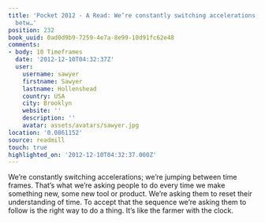 ```yaml
---
title: 'Pocket 2012 - A Read: We’re constantly switching accelerations; we’re jumping
  betw…'
position: 232
book_uuid: 0ad0d9b9-7259-4e7a-8e99-10d91fc62e48
comments:
- body: 10 Timeframes
  date: '2012-12-10T04:32:37Z'
  user:
    username: sawyer
    firstname: Sawyer
    lastname: Hollenshead
    country: USA
    city: Brooklyn
    website: ''
    description: ''
    avatar: assets/avatars/sawyer.jpg
location: '0.0861152'
source: readmill
touch: true
highlighted_on: '2012-12-10T04:32:37.000Z'
---
```


We’re constantly switching accelerations; we’re jumping between time frames. That’s what we’re asking people to do every time we make something new, some new tool or product. We’re asking them to reset their understanding of time. To accept that the sequence we’re asking them to follow is the right way to do a thing. It’s like the farmer with the clock.